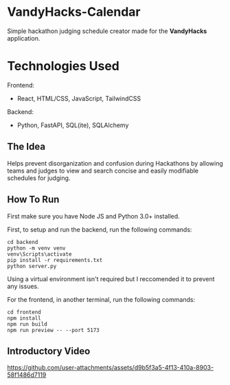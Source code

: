 # VandyHacks-Calendar

Simple hackathon judging schedule creator made for the **VandyHacks** application.

# Technologies Used

Frontend:
- React, HTML/CSS, JavaScript, TailwindCSS

Backend:
- Python, FastAPI, SQL(ite), SQLAlchemy

## The Idea

Helps prevent disorganization and confusion during Hackathons by allowing teams and judges to view and search concise and easily modifiable schedules for judging.

## How To Run

First make sure you have Node JS and Python 3.0+ installed.

First, to setup and run the backend, run the following commands:
```
cd backend
python -m venv venv
venv\Scripts\activate
pip install -r requirements.txt
python server.py
```
Using a virtual environment isn't required but I reccomended it to prevent any issues.  

For the frontend, in another terminal, run the following commands:
```
cd frontend
npm install
npm run build
npm run preview -- --port 5173
```

## Introductory Video

https://github.com/user-attachments/assets/d9b5f3a5-4f13-410a-8903-58f1486d7119




